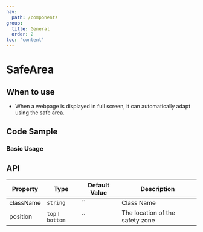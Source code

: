 ```yaml
---
nav:
  path: /components
group:
  title: General
  order: 2
toc: 'content'
---
```


# SafeArea

## When to use

- When a webpage is displayed in full screen, it can automatically adapt using the safe area.

## Code Sample

### Basic Usage

<code src="../../demo/pages/SafeArea/index"></code>

## API

| Property  | Type           | Default Value | Description|
|-----------|----------------|--------------| ---------------------- |
| className | `string`       | ``           | Class Name |
| position  | `top丨bottom`        | ``             | The location of the safety zone        |
